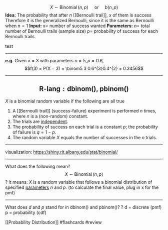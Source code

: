 $$X \sim \operatorname{Binomial}(n, p) \ \ \ \ \ \text{or} \ \ \ \ \ b(n, p)$$
**Idea:**
The probability that after $n$ [[Bernoulli trail]], $x$ of them is success
Therefore it is the generalized Bernoulli, since it is the same as Bernoulli when $n = 1$ 
**Input:** 
$x =$ number of success wanted
**Parameters:** 
$n =$ total number of Bernoulli trails (sample size)
$p =$ probability of success for each Bernoulli trails

test

---
**e.g.** Given $x = 3$ with parameters $n = 5, p = 0.6$, $$f(3) = P(X = 3) = \binom5 3 0.6^{3}0.4^{2} = 0.3456$$

---
$$\text{R-lang} : \text{dbinom(), 
pbinom()}$$
---

$X$ is a binomial random variable if the following are all true

1. A [[Bernoulli trail]] (success-failure) experiment is performed $n$ times, where $n$ is a (non-random) constant.
2. The trials are <u>independent</u>.
3. The probability of success on each trial is a constant $p$; the probability of failure is $q=1-p$.
4. The random variable $X$ equals the number of successes in the $n$ trials.

---
visualization: https://shiny.rit.albany.edu/stat/binomial/


---
What does the following mean?
$$X \sim \operatorname{Binomial}(n, p) $$
?
It means: $X$ is a random variable that follows a binomial distribution of specified <u>parameters</u> $n$ and $p$. (to calculate the final value, plug in x for the pmf)


---
What does $d$ and $p$ stand for in dbinom() and pbinom()?
?
d = discrete (pmf)
p = probability (cdf)

[[Probability Distribution]]
#flashcards 
#review 



